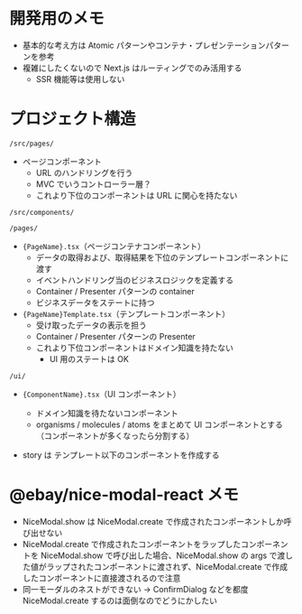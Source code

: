 # 開発用のメモ

- 基本的な考え方は Atomic パターンやコンテナ・プレゼンテーションパターンを参考
- 複雑にしたくないので Next.js はルーティングでのみ活用する
  - SSR 機能等は使用しない

# プロジェクト構造

`/src/pages/`

- ページコンポーネント
  - URL のハンドリングを行う
  - MVC でいうコントローラー層？
  - これより下位のコンポーネントは URL に関心を持たない

`/src/components/`

`/pages/`

- `{PageName}.tsx`（ページコンテナコンポーネント）
  - データの取得および、取得結果を下位のテンプレートコンポーネントに渡す
  - イベントハンドリング当のビジネスロジックを定義する
  - Container / Presenter パターンの container
  - ビジネスデータをステートに持つ
- `{PageName}Template.tsx`（テンプレートコンポーネント）
  - 受け取ったデータの表示を担う
  - Container / Presenter パターンの Presenter
  - これより下位コンポーネントはドメイン知識を持たない
    - UI 用のステートは OK

`/ui/`

- `{ComponentName}.tsx`（UI コンポーネント）

  - ドメイン知識を待たないコンポーネント
  - organisms / molecules / atoms をまとめて UI コンポーネントとする（コンポーネントが多くなったら分割する）

- story は テンプレート以下のコンポーネントを作成する


# @ebay/nice-modal-react メモ

- NiceModal.show は NiceModal.create で作成されたコンポーネントしか呼び出せない
- NiceModal.create で作成されたコンポーネントをラップしたコンポーネントを NiceModal.show で呼び出した場合、NiceModal.show の args で渡した値がラップされたコンポーネントに渡されず、NiceModal.create で作成したコンポーネントに直接渡されるので注意
- 同一モーダルのネストができない -> ConfirmDialog などを都度 NiceModal.create するのは面倒なのでどうにかしたい